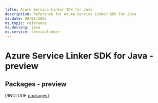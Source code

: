```yaml
---
title: Azure Service Linker SDK for Java
description: Reference for Azure Service Linker SDK for Java
ms.date: 09/01/2025
ms.topic: reference
ms.devlang: java
ms.service: servicelinker
---
```

# Azure Service Linker SDK for Java - preview
## Packages - preview
[!INCLUDE [packages](service-linker-index.md)]